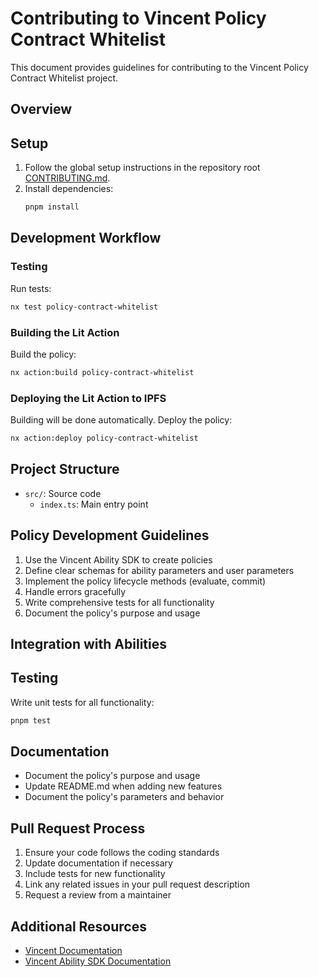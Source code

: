 # Contributing to Vincent Policy Contract Whitelist

This document provides guidelines for contributing to the Vincent Policy Contract Whitelist project.

## Overview

<!-- TODO -->

## Setup

1. Follow the global setup instructions in the repository root [CONTRIBUTING.md](../../../CONTRIBUTING.md).
2. Install dependencies:
   ```bash
   pnpm install
   ```

## Development Workflow

### Testing

Run tests:

```bash
nx test policy-contract-whitelist
```

### Building the Lit Action

Build the policy:

```bash
nx action:build policy-contract-whitelist
```

### Deploying the Lit Action to IPFS

Building will be done automatically. Deploy the policy:

```bash
nx action:deploy policy-contract-whitelist
```

## Project Structure

- `src/`: Source code
  - `index.ts`: Main entry point

## Policy Development Guidelines

1. Use the Vincent Ability SDK to create policies
2. Define clear schemas for ability parameters and user parameters
3. Implement the policy lifecycle methods (evaluate, commit)
4. Handle errors gracefully
5. Write comprehensive tests for all functionality
6. Document the policy's purpose and usage

## Integration with Abilities

<!-- TODO -->

## Testing

Write unit tests for all functionality:

```bash
pnpm test
```

## Documentation

- Document the policy's purpose and usage
- Update README.md when adding new features
- Document the policy's parameters and behavior

## Pull Request Process

1. Ensure your code follows the coding standards
2. Update documentation if necessary
3. Include tests for new functionality
4. Link any related issues in your pull request description
5. Request a review from a maintainer

## Additional Resources

- [Vincent Documentation](https://docs.heyvincent.ai/)
- [Vincent Ability SDK Documentation](../../libs/ability-sdk/README.md)
